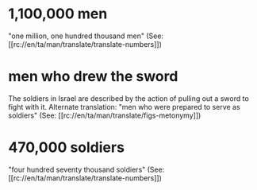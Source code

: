 # 1,100,000 men

"one million, one hundred thousand men" (See: [[rc://en/ta/man/translate/translate-numbers]])

# men who drew the sword

The soldiers in Israel are described by the action of pulling out a sword to fight with it. Alternate translation: "men who were prepared to serve as soldiers" (See: [[rc://en/ta/man/translate/figs-metonymy]])

# 470,000 soldiers

"four hundred seventy thousand soldiers" (See: [[rc://en/ta/man/translate/translate-numbers]])


